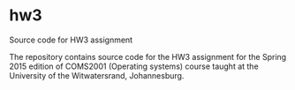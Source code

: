 # hw3
Source code for HW3 assignment

The repository contains source code for the HW3 assignment for the Spring 2015 edition of COMS2001 (Operating systems)
course taught at the University of the Witwatersrand, Johannesburg.

